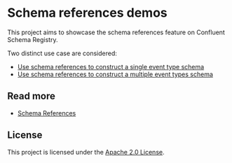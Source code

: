 # Schema references demos

This project aims to showcase the schema references feature on Confluent Schema Registry.

Two distinct use case are considered:
* [Use schema references to construct a single event type schema](/one-event-type-in-topic)
* [Use schema references to construct a multiple event types schema](/multiple-event-types-in-topic)

## Read more
* [Schema References](https://docs.confluent.io/platform/current/schema-registry/serdes-develop/index.html#schema-references)

## License
This project is licensed under the [Apache 2.0 License](./LICENSE).


